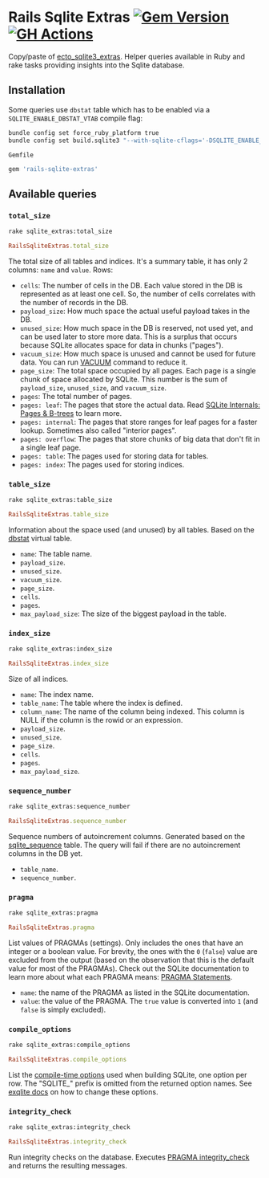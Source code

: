 # Rails Sqlite Extras [![Gem Version](https://badge.fury.io/rb/rails-sqlite-extras.svg)](https://badge.fury.io/rb/rails-sqlite-extras) [![GH Actions](https://github.com/pawurb/rails-sqlite-extras/actions/workflows/ci.yml/badge.svg)](https://github.com/pawurb/rails-sqlite-extras/actions)

Copy/paste of [ecto_sqlite3_extras](https://github.com/orsinium-labs/ecto_sqlite3_extras). Helper queries available in Ruby and rake tasks providing insights into the Sqlite database.

## Installation

Some queries use `dbstat` table which has to be enabled via a `SQLITE_ENABLE_DBSTAT_VTAB` compile flag:

```bash
bundle config set force_ruby_platform true
bundle config set build.sqlite3 "--with-sqlite-cflags='-DSQLITE_ENABLE_DBSTAT_VTAB=1'"
```

`Gemfile`
```bash
gem 'rails-sqlite-extras'
```

## Available queries

### `total_size`

```bash
rake sqlite_extras:total_size
```

```ruby
RailsSqliteExtras.total_size
```

The total size of all tables and indices. It's a summary table, it has only 2 columns: `name` and `value`. Rows:

- `cells`: The number of cells in the DB. Each value stored in the DB is represented as at least one cell. So, the number of cells correlates with the number of records in the DB.
- `payload_size`: How much space the actual useful payload takes in the DB.
- `unused_size`: How much space in the DB is reserved, not used yet, and can be used later to store more data. This is a surplus that occurs because SQLite allocates space for data in chunks ("pages").
- `vacuum_size`: How much space is unused and cannot be used for future data. You can run [VACUUM](https://www.sqlite.org/lang_vacuum.html) command to reduce it.
- `page_size`: The total space occupied by all pages. Each page is a single chunk of space allocated by SQLite. This number is the sum of `payload_size`, `unused_size`, and `vacuum_size`.
- `pages`: The total number of pages.
- `pages: leaf`: The pages that store the actual data. Read [SQLite Internals: Pages & B-trees](https://fly.io/blog/sqlite-internals-btree/) to learn more.
- `pages: internal`: The pages that store ranges for leaf pages for a faster lookup. Sometimes also called "interior pages".
- `pages: overflow`: The pages that store chunks of big data that don't fit in a single leaf page.
- `pages: table`: The pages used for storing data for tables.
- `pages: index`: The pages used for storing indices.

### `table_size`

```bash
rake sqlite_extras:table_size
```

```ruby
RailsSqliteExtras.table_size
```

Information about the space used (and unused) by all tables. Based on the [dbstat](https://www.sqlite.org/dbstat.html) virtual table.

- `name`: The table name.
- `payload_size`.
- `unused_size`.
- `vacuum_size`.
- `page_size`.
- `cells`.
- `pages`.
- `max_payload_size`: The size of the biggest payload in the table.

### `index_size`

```bash
rake sqlite_extras:index_size
```

```ruby
RailsSqliteExtras.index_size
```

Size of all indices.

- `name`: The index name.
- `table_name`: The table where the index is defined.
- `column_name`: The name of the column being indexed. This column is NULL if the column is the rowid or an expression.
- `payload_size`.
- `unused_size`.
- `page_size`.
- `cells`.
- `pages`.
- `max_payload_size`.

### `sequence_number`

```bash
rake sqlite_extras:sequence_number
```

```ruby
RailsSqliteExtras.sequence_number
```

Sequence numbers of autoincrement columns. Generated based on the [sqlite_sequence](https://renenyffenegger.ch/notes/development/databases/SQLite/internals/schema-objects/sqlite_sequence) table. The query will fail if there are no autoincrement columns in the DB yet.

- `table_name`.
- `sequence_number`.

### `pragma`

```bash
rake sqlite_extras:pragma
```

```ruby
RailsSqliteExtras.pragma
```

List values of PRAGMAs (settings). Only includes the ones that have an integer or a boolean value. For brevity, the ones with the `0` (`false`) value are excluded from the output (based on the observation that this is the default value for most of the PRAGMAs). Check out the SQLite documentation to learn more about what each PRAGMA means: [PRAGMA Statements](https://www.sqlite.org/pragma.html).

- `name`: the name of the PRAGMA as listed in the SQLite documentation.
- `value`: the value of the PRAGMA. The `true` value is converted into `1` (and `false` is simply excluded).

### `compile_options` 

```bash
rake sqlite_extras:compile_options
```

```ruby
RailsSqliteExtras.compile_options
```

List the [compile-time options](https://www.sqlite.org/compile.html) used when building SQLite, one option per row. The "SQLITE_" prefix is omitted from the returned option names. See [exqlite docs](https://github.com/elixir-sqlite/exqlite#defining-extra-compile-flags) on how to change these options.

### `integrity_check`

```bash
rake sqlite_extras:integrity_check
```

```ruby
RailsSqliteExtras.integrity_check
```

Run integrity checks on the database. Executes [PRAGMA integrity_check](https://www.sqlite.org/pragma.html#pragma_integrity_check) and returns the resulting messages.